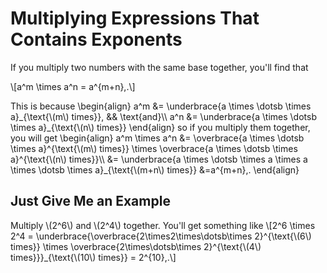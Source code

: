 # Multiplying Expressions That Contains Exponents

If you multiply two numbers with the same base together, you'll find that

\\[a^m \times a^n = a^{m+n}\,.\\]

This is because \\begin{align}
a^m &= \underbrace{a \times \dotsb \times a}\_{\text{\\(m\\) times}}, && \text{and}\\\\
a^n &= \underbrace{a \times \dotsb \times a}\_{\text{\\(n\\) times}}
\\end{align}
so if you multiply them together, you will get
\\begin{align}
a^m \times a^n &= \overbrace{a \times \dotsb \times a}^{\text{\\(m\\) times}} \times \overbrace{a \times \dotsb \times a}^{\text{\\(n\\) times}}\\\\
&= \underbrace{a \times \dotsb \times a \times a \times \dotsb \times a}_{\text{\\(m+n\\) times}}
&=a^{m+n}\,.
\\end{align}

## Just Give Me an Example

Multiply \\(2^6\\) and \\(2^4\\) together. You'll get something like \\[2^6 \times 2^4 = \underbrace{\overbrace{2\times2\times\dotsb\times 2}^{\text{\\(6\\) times}} \times \overbrace{2\times\dotsb\times 2}^{\text{\\(4\\) times}}}\_{\text{\\(10\\) times}} = 2^{10}\,.\\]
